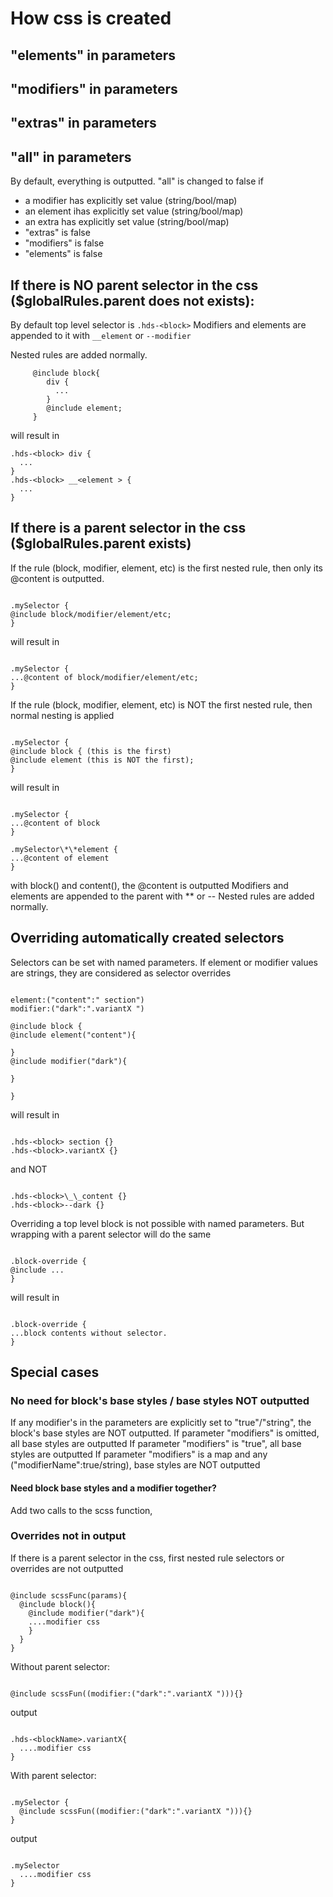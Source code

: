 # How css is created

## "elements" in parameters

## "modifiers" in parameters

## "extras" in parameters

## "all" in parameters

By default, everything is outputted.
"all" is changed to false if

- a modifier has explicitly set value (string/bool/map)
- an element ihas explicitly set value (string/bool/map)
- an extra has explicitly set value (string/bool/map)
- "extras" is false
- "modifiers" is false
- "elements" is false

## If there is NO parent selector in the css ($globalRules.parent does not exists):

By default top level selector is `.hds-<block>`
Modifiers and elements are appended to it with `__element` or `--modifier`

Nested rules are added normally.

```
     @include block{
        div {
          ...
        }
        @include element;
     }
```

will result in

```
.hds-<block> div {
  ...
}
.hds-<block> __<element > {
  ...
}
```

## If there is a parent selector in the css ($globalRules.parent exists)

If the rule (block, modifier, element, etc) is the first nested rule, then only its @content is outputted.

```

.mySelector {
@include block/modifier/element/etc;
}

```

will result in

```

.mySelector {
...@content of block/modifier/element/etc;
}

```

If the rule (block, modifier, element, etc) is NOT the first nested rule, then normal nesting is applied

```

.mySelector {
@include block { (this is the first)
@include element (this is NOT the first);
}

```

will result in

```

.mySelector {
...@content of block
}

.mySelector\*\*element {
...@content of element
}

```

with block() and content(), the @content is outputted
Modifiers and elements are appended to the parent with \*\*<element> or --<modifier>
Nested rules are added normally.

## Overriding automatically created selectors

Selectors can be set with named parameters. If element or modifier values are strings, they are considered as selector overrides

```

element:("content":" section")
modifier:("dark":".variantX ")

@include block {
@include element("content"){

}
@include modifier("dark"){

}

}

```

will result in

```

.hds-<block> section {}
.hds-<block>.variantX {}

```

and NOT

```

.hds-<block>\_\_content {}
.hds-<block>--dark {}

```

Overriding a top level block is not possible with named parameters.
But wrapping with a parent selector will do the same

```

.block-override {
@include ...
}

```

will result in

```

.block-override {
...block contents without selector.
}

```

## Special cases

### No need for block's base styles / base styles NOT outputted

If any modifier's in the parameters are explicitly set to "true"/"string", the block's base styles are NOT outputted.
If parameter "modifiers" is omitted, all base styles are outputted
If parameter "modifiers" is "true", all base styles are outputted
If parameter "modifiers" is a map and any ("modifierName":true/string), base styles are NOT outputted

#### Need block base styles and a modifier together?

Add two calls to the scss function,

### Overrides not in output

If there is a parent selector in the css, first nested rule selectors or overrides are not outputted

```

@include scssFunc(params){
  @include block(){
    @include modifier("dark"){
    ....modifier css
    }
  }
}

```

Without parent selector:

```

@include scssFun((modifier:("dark":".variantX "))){}

```

output

```

.hds-<blockName>.variantX{
  ....modifier css
}

```

With parent selector:

```

.mySelector {
  @include scssFun((modifier:("dark":".variantX "))){}
}

```

output

```

.mySelector
  ....modifier css
}

```
